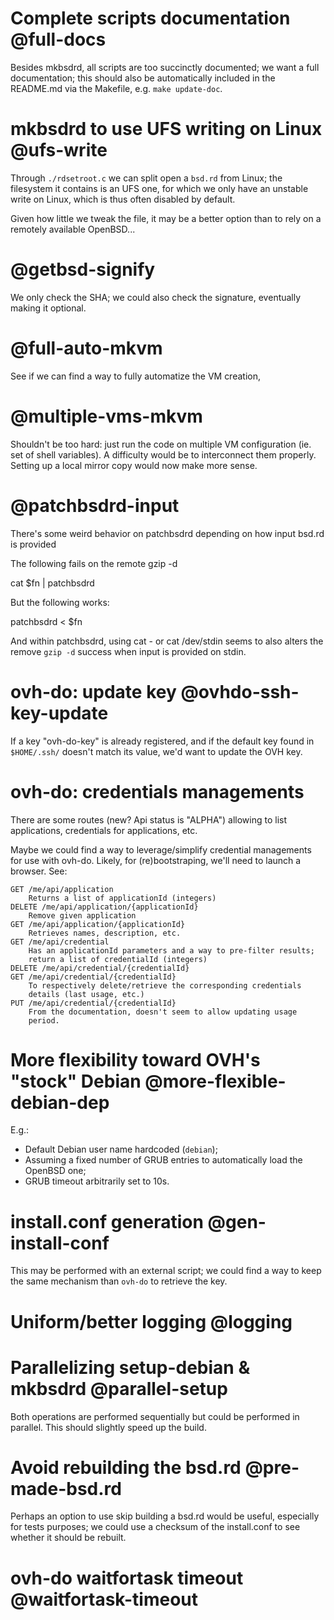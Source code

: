 # Complete scripts documentation @full-docs
Besides mkbsdrd, all scripts are too succinctly documented; we want a
full documentation; this should also be automatically included in
the README.md via the Makefile, e.g. ``make update-doc``.

# mkbsdrd to use UFS writing on Linux @ufs-write
Through ``./rdsetroot.c`` we can split open a ``bsd.rd`` from
Linux; the filesystem it contains is an UFS one, for which we
only have an unstable write on Linux, which is thus often disabled
by default.

Given how little we tweak the file, it may be a better option
than to rely on a remotely available OpenBSD...

# @getbsd-signify
We only check the SHA; we could also check the signature,
eventually making it optional.

# @full-auto-mkvm
See if we can find a way to fully automatize the VM creation,

# @multiple-vms-mkvm
Shouldn't be too hard: just run the code on multiple VM configuration
(ie. set of shell variables). A difficulty would be to interconnect
them properly. Setting up a local mirror copy would now make more sense.

# @patchbsdrd-input
There's some weird behavior on patchbsdrd depending on how input
bsd.rd is provided

The following fails on the remote gzip -d

  cat $fn | patchbsdrd

But the following works:

  patchbsdrd < $fn

And within patchbsdrd, using cat - or cat /dev/stdin seems to
also alters the remove ``gzip -d`` success when input is provided
on stdin.

# ovh-do: update key @ovhdo-ssh-key-update
If a key "ovh-do-key" is already registered, and if the default
key found in ``$HOME/.ssh/`` doesn't match its value, we'd want
to update the OVH key.

# ovh-do: credentials managements
There are some routes (new? Api status is "ALPHA") allowing to list
applications, credentials for applications, etc.

Maybe we could find a way to leverage/simplify credential managements
for use with ovh-do. Likely, for (re)bootstraping, we'll need to launch
a browser. See:

	GET /me/api/application
		Returns a list of applicationId (integers)
	DELETE /me/api/application/{applicationId}
		Remove given application
	GET /me/api/application/{applicationId}
		Retrieves names, description, etc.
	GET /me/api/credential
		Has an applicationId parameters and a way to pre-filter results;
		return a list of credentialId (integers)
	DELETE /me/api/credential/{credentialId}
	GET /me/api/credential/{credentialId}
		To respectively delete/retrieve the corresponding credentials
		details (last usage, etc.)
	PUT /me/api/credential/{credentialId}
		From the documentation, doesn't seem to allow updating usage
		period.

# More flexibility toward OVH's "stock" Debian @more-flexible-debian-dep
E.g.:

  - Default Debian user name hardcoded (``debian``);
  - Assuming a fixed number of GRUB entries to automatically load
  the OpenBSD one;
  - GRUB timeout arbitrarily set to 10s.

# install.conf generation @gen-install-conf
This may be performed with an external script; we could find a way
to keep the same mechanism than ``ovh-do`` to retrieve the key.

# Uniform/better logging @logging

# Parallelizing setup-debian & mkbsdrd @parallel-setup
Both operations are performed sequentially but could be performed in
parallel. This should slightly speed up the build.

# Avoid rebuilding the bsd.rd @pre-made-bsd.rd
Perhaps an option to use skip building a bsd.rd would be useful,
especially for tests purposes; we could use a checksum of the
install.conf to see whether it should be rebuilt.

# ovh-do waitfortask timeout @waitfortask-timeout

